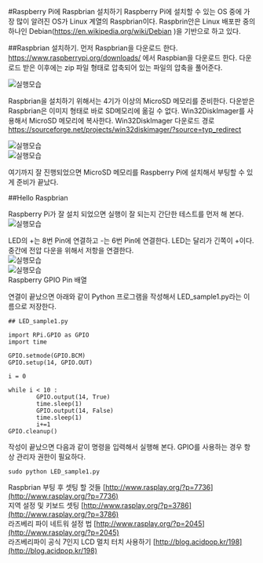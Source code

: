 ﻿#Raspberry Pi에 Raspbrian 설치하기 
Raspberry Pi에 설치할 수 있는 OS 중에 가장 많이 알려진 OS가 Linux 계열의 Raspbrian이다. Raspbrin안은 Linux 배포판 중의 하나인 Debian(https://en.wikipedia.org/wiki/Debian )을 기반으로 하고 있다. 

##Raspbrian 설치하기. 
먼저 Raspbrian을 다운로드 한다. https://www.raspberrypi.org/downloads/ 에서 Raspbian을 다운로드 한다. 다운로드 받은 이후에는 zip 파일 형태로 압축되어 있는 파일의 압축을 풀어준다. 

![실행모습](https://github.com/KoreaEva/IoT/blob/master/Labs/IoT_Hub/images/3-1-10.png)

Raspbrian을 설치하기 위해서는 4기가 이상의 MicroSD 메모리를 준비한다. 
다운받은 Raspbrian은 이미지 형태로 바로 SD메모리에 옮길 수 없다. Win32DiskImager를 사용해서 MicroSD 메모리에 복사한다. 
Win32DiskImager 다운로드 경로
https://sourceforge.net/projects/win32diskimager/?source=typ_redirect 

 ![실행모습](https://github.com/KoreaEva/IoT/blob/master/Labs/IoT_Hub/images/3-1-20.png)<br>
 ![실행모습](https://github.com/KoreaEva/IoT/blob/master/Labs/IoT_Hub/images/3-1-30.png)
 
여기까지 잘 진행되었으면 MicroSD 메모리를 Raspberry Pi에 설치해서 부팅할 수 있게 준비가 끝났다. 

##Hello Raspbrian

Raspberry Pi가 잘 설치 되었으면 실행이 잘 되는지 간단한 테스트를 먼저 해 본다.<br>
![실행모습](https://github.com/KoreaEva/IoT/blob/master/Labs/IoT_Hub/images/3-1-40.png)

LED의 +는 8번 Pin에 연결하고 -는 6번 Pin에 연결한다. LED는 달리가 긴쪽이 +이다.<br>
중간에 전압 다운을 위해서 저항을 연결한다. <br>
![실행모습](https://github.com/KoreaEva/IoT/blob/master/Labs/IoT_Hub/images/3-1-60.jpg)<br>
![실행모습](https://github.com/KoreaEva/IoT/blob/master/Labs/IoT_Hub/images/3-1-50.png)<br>
Raspberry GPIO Pin 배열


연결이 끝났으면 아래와 같이 Python 프로그램을 작성해서 LED_sample1.py라는 이름으로 저장한다.  
~~~~
## LED_sample1.py

import RPi.GPIO as GPIO
import time

GPIO.setmode(GPIO.BCM)
GPIO.setup(14, GPIO.OUT)

i = 0

while i < 10 :
        GPIO.output(14, True)
        time.sleep(1)
        GPIO.output(14, False)
        time.sleep(1)
        i+=1
GPIO.cleanup()
~~~~

작성이 끝났으면 다음과 같이 명령을 입력해서 실행해 본다. GPIO를 사용하는 경우 항상 관리자 권한이 필요하다. 
~~~~
sudo python LED_sample1.py
~~~~

Raspbrian 부팅 후 셋팅 할 것들 [http://www.rasplay.org/?p=7736](http://www.rasplay.org/?p=7736)<br>
지역 설정 및 키보드 셋팅 [http://www.rasplay.org/?p=3786](http://www.rasplay.org/?p=3786)<br>
라즈베리 파이 네트워 설정 법 [http://www.rasplay.org/?p=2045](http://www.rasplay.org/?p=2045)<br>
라즈베리파이 공식 7인지 LCD 멀치 터치 사용하기 [http://blog.acidpop.kr/198](http://blog.acidpop.kr/198)<br>

